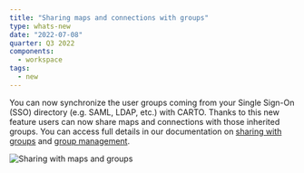 ```yaml
---
title: "Sharing maps and connections with groups"
type: whats-new
date: "2022-07-08"
quarter: Q3 2022
components:
  - workspace
tags:
  - new
---
```


You can now synchronize the user groups coming from your Single Sign-On (SSO) directory (e.g. SAML, LDAP, etc.) with CARTO. Thanks to this new feature users can now share maps and connections with those inherited groups. You can access full details in our documentation on [sharing with groups](/carto-user-manual/maps/publishing-and-sharing-maps/#sharing-with-certain-groups) and [group management](https://docs.carto.com/carto-user-manual/settings/managing-user-groups/).

![Sharing with maps and groups](/img/whats-new/sharing-maps-with-groups.png)